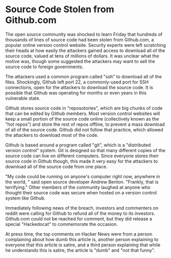 # Source Code Stolen from Github.com

The open source community was shocked to learn Friday that hundreds of
thousands of lines of source code had been stolen from Github.com, a popular
online version control website. Security experts were left scratching their
heads at how easily the attackers gained access to download all of the source
code, valued at tens of millions of dollars. It was unclear what the motive
was, though some suggested the attackers may want to sell the source code to
foreign governments.

The attackers used a common program called "ssh" to download all of the files.
Shockingly, Github left port 22, a commonly-used port for SSH connections, open
for the attackers to download the source code. It is possible that Github was
operating for months or even years in this vulnerable state.

Github stores source code in "reposotories", which are big chunks of code that
can be edited by Github members. Most version control websites will keep a
small portion of the source code online (collectively known as the "hot repos")
and store the rest of repos offline, to prevent a mass download of all of the
source code. Github did not follow that practice, which allowed the attackers
to download most of the code.

Github is based around a program called "git", which is a "distributed version
control" system. Git is designed so that many different copies of the source
code can live on different computers. Since everyone stores their source code
in Github though, this made it very easy for the attackers to download all of
the source code from one place.

"My code could be running on anyone's computer right now, anywhere in
the world, " said open source developer Andrew Benton. "Frankly, that is
terrifying." Other members of the community laughed at anyone who thought their
source code was secure when hosted on a version control system like Github.

Immediately following news of the breach, investors and commenters on reddit
were calling for Github to refund all of the money to its investors. Github.com
could not be reached for comment, but they did release a special "Hackedocat"
to commemorate the occasion.

At press time, the top comments on Hacker News were from a person complaining
about how dumb this article is, another person explaining to everyone that this
article is satire, and a third person explaining that while he understands this
is satire, the article is "dumb" and "not that funny".
